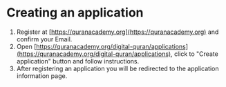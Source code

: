 # Creating an application

1. Register at [https://quranacademy.org](https://quranacademy.org) and confirm your Email.
2. Open [https://quranacademy.org/digital-quran/applications](https://quranacademy.org/digital-quran/applications), click to "Create application" button and follow instructions.
3. After registering an application you will be redirected to the application information page.

